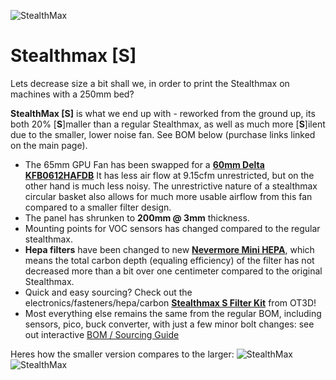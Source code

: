 ![StealthMax](../../assets/renders/sm_250_300_comparison.gif)
# **Stealthmax [S]**
Lets decrease size a bit shall we, in order to print the Stealthmax on machines with a 250mm bed? 

**StealthMax [S]** is what we end up with - reworked from the ground up, its both 20% [**S**]maller than a regular Stealthmax, as well as much more [**S**]ilent due to the smaller, lower noise fan. See BOM below (purchase links linked on the main page).

- The 65mm GPU Fan has been swapped for a [**60mm Delta KFB0612HAFDB**](https://www.onetwo3d.co.uk/product/delta-kfb0612hafdb-fan/?wpam_id=2) It has less air flow at 9.15cfm unrestricted, but on the other hand is much less noisy. The unrestrictive nature of a stealthmax circular basket also allows for much more usable airflow from this fan compared to a smaller filter design. 
- The panel has shrunken to **200mm @ 3mm** thickness.
- Mounting points for VOC sensors has changed compared to the regular stealthmax.
- **Hepa filters** have been changed to new [**Nevermore Mini HEPA**](https://www.onetwo3d.co.uk/product/hepa-filter-for-nevermore-mini/?wpam_id=2), which means the total carbon depth (equaling efficiency) of the filter has not decreased more than a bit over one centimeter compared to the original Stealthmax.
- Quick and easy sourcing? Check out the electronics/fasteners/hepa/carbon [**Stealthmax S Filter Kit**](https://www.onetwo3d.co.uk/product/nevermore-stealthmax-s-filter-kit-advanced/?wpam_id=2) from OT3D!
- Most everything else remains the same from the regular BOM, including sensors, pico, buck converter, with just a few minor bolt changes: see out interactive [BOM / Sourcing Guide](https://bit.ly/NeveremoreStealthMaxBOM)

Heres how the smaller version compares to the larger:
![StealthMax](../../assets/renders/sm_250_300_comparison.png)
![StealthMax](../../assets/renders/sm_250.png)
